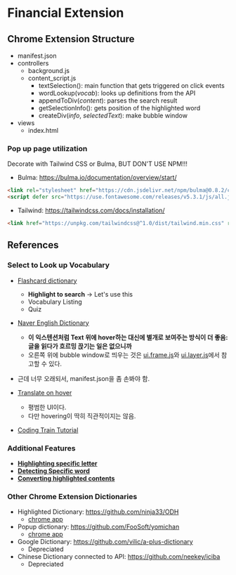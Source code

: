 # Financial Extension

## Chrome Extension Structure
* manifest.json
* controllers
  * background.js
  * content_script.js
    * textSelection(): main function that gets triggered on click events
    * wordLookup(*vocab*): looks up definitions from the API
    * appendToDiv(*content*): parses the search result
    * getSelectionInfo(): gets position of the highlighted word 
    * createDiv(*info*, *selectedText*): make bubble window
* views
  * index.html

### Pop up page utilization
Decorate with Tailwind CSS or Bulma, BUT DON'T USE NPM!!!
* Bulma: https://bulma.io/documentation/overview/start/
```html
<link rel="stylesheet" href="https://cdn.jsdelivr.net/npm/bulma@0.8.2/css/bulma.min.css">
<script defer src="https://use.fontawesome.com/releases/v5.3.1/js/all.js"></script>
```

* Tailwind: https://tailwindcss.com/docs/installation/
```html
<link href="https://unpkg.com/tailwindcss@^1.0/dist/tailwind.min.css" rel="stylesheet">
```

## References

### Select to Look up Vocabulary
* [Flashcard dictionary](https://github.com/chuaweijie/Flashcard-Dictionary)
	* **Highlight to search** -> Let's use this
	* Vocabulary Listing
	* Quiz

* [Naver English Dictionary](https://github.com/skyisle/nendic-ext)
	* **이 익스텐션처럼 Text 위에 hover하는 대신에 별개로 보여주는 방식이 더 좋음: 글을 읽다가 흐르밍 끉기는 일은 없으니까**
	* 오른쪽 위에 bubble window로 띄우는 것은 [ui.frame.js](src/content/ui.frame.js)와 [ui.layer.js](src/content/ui.layer.js)에서 참고할 수 있다.
* 근데 너무 오래되서, manifest.json을 좀 손봐야 함. 
	
* [Translate on hover](https://github.com/artemave/translate_onhover)
	* 평범한 UI이다. 
	* 다만 hovering이 딱히 직관적이지는 않음. 

* [Coding Train Tutorial](https://github.com/CodingTrain/website/tree/master/CodingChallenges/CC_084_Word_Definition_Extension/JavaScript)



### Additional Features
* **[Highlighting specific letter](https://github.com/ds300/jetzt)**
* **[Detecting Specific word](https://github.com/panicsteve/cloud-to-butt)**
* **[Converting highlighted contents](https://github.com/adam-p/markdown-here)**

###  Other Chrome Extension Dictionaries
* Highlighted Dictionary: https://github.com/ninja33/ODH
	* [chrome app](https://chrome.google.com/webstore/detail/online-dictionary-helper/lppjdajkacanlmpbbcdkccjkdbpllajb?hl=en) 
* Popup dictionary: https://github.com/FooSoft/yomichan
	* [chrome app](https://chrome.google.com/webstore/detail/yomichan/ogmnaimimemjmbakcfefmnahgdfhfami)
* Google Dictionary: https://github.com/vilic/a-plus-dictionary
	* Depreciated
* Chinese Dictionary connected to API: https://github.com/neekey/iciba
	* Depreciated 
